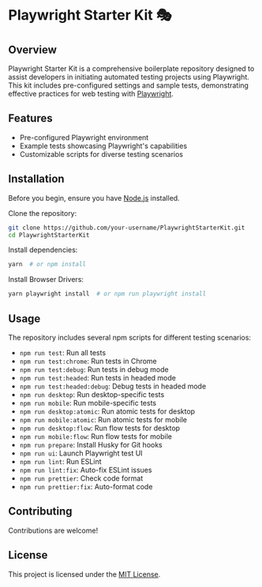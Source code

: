 # Playwright Starter Kit 🎭

## Overview

Playwright Starter Kit is a comprehensive boilerplate repository designed to assist developers in initiating automated testing projects using Playwright. This kit includes pre-configured settings and sample tests, demonstrating effective practices for web testing with [Playwright](https://playwright.dev/).

## Features

- Pre-configured Playwright environment
- Example tests showcasing Playwright's capabilities
- Customizable scripts for diverse testing scenarios

## Installation

Before you begin, ensure you have [Node.js](https://nodejs.org/en/) installed.

Clone the repository:

```bash
git clone https://github.com/your-username/PlaywrightStarterKit.git
cd PlaywrightStarterKit
```

Install dependencies:

```bash
yarn  # or npm install
```

Install Browser Drivers:

```bash
yarn playwright install  # or npm run playwright install
```

## Usage

The repository includes several npm scripts for different testing scenarios:

- `npm run test`: Run all tests
- `npm run test:chrome`: Run tests in Chrome
- `npm run test:debug`: Run tests in debug mode
- `npm run test:headed`: Run tests in headed mode
- `npm run test:headed:debug`: Debug tests in headed mode
- `npm run desktop`: Run desktop-specific tests
- `npm run mobile`: Run mobile-specific tests
- `npm run desktop:atomic`: Run atomic tests for desktop
- `npm run mobile:atomic`: Run atomic tests for mobile
- `npm run desktop:flow`: Run flow tests for desktop
- `npm run mobile:flow`: Run flow tests for mobile
- `npm run prepare`: Install Husky for Git hooks
- `npm run ui`: Launch Playwright test UI
- `npm run lint`: Run ESLint
- `npm run lint:fix`: Auto-fix ESLint issues
- `npm run prettier`: Check code format
- `npm run prettier:fix`: Auto-format code

## Contributing

Contributions are welcome!

## License

This project is licensed under the [MIT License](LICENSE).
